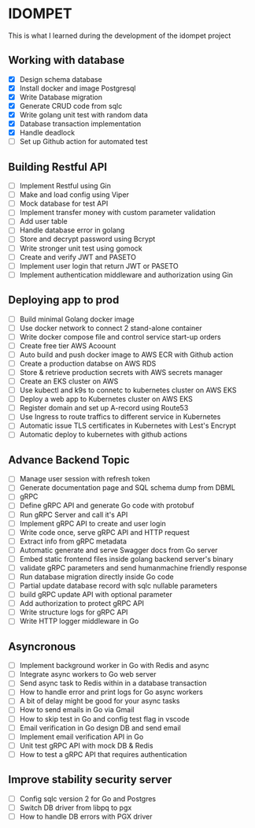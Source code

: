 # IDOMPET
This is what I learned during the development of the idompet project

## Working with database
- [x] Design schema database
- [x] Install docker and image Postgresql
- [x] Write Database migration
- [x] Generate CRUD code from sqlc
- [x] Write golang unit test with random data
- [x] Database transaction implementation
- [x] Handle deadlock
- [ ] Set up Github action for automated test

## Building Restful API
- [ ] Implement Restful using Gin
- [ ] Make and load config using Viper
- [ ] Mock database for test API
- [ ] Implement transfer money with custom parameter validation
- [ ] Add user table 
- [ ] Handle database error in golang
- [ ] Store and decrypt password using Bcrypt
- [ ] Write stronger unit test using gomock
- [ ] Create and verify JWT and PASETO
- [ ] Implement user login that return JWT or PASETO
- [ ] Implement authentication middleware and authorization using Gin

## Deploying app to prod
- [ ] Build minimal Golang docker image
- [ ] Use docker network to connect 2 stand-alone container
- [ ] Write docker compose file and control service start-up orders
- [ ] Create free tier AWS Acoount
- [ ] Auto build and push docker image to AWS ECR with Github action
- [ ] Create a production databse on AWS RDS
- [ ] Store & retrieve production secrets with AWS secrets manager
- [ ] Create an EKS cluster on AWS
- [ ] Use kubectl and k9s to connetc to kubernetes cluster on AWS EKS
- [ ] Deploy a web app to Kubernetes cluster on AWS EKS
- [ ] Register domain and set up A-record using Route53
- [ ] Use Ingress to route traffics to different service in Kubernetes
- [ ] Automatic issue TLS certificates in Kubernetes with Lest's Encrypt
- [ ] Automatic deploy to kubernetes with github actions

## Advance Backend Topic
- [ ] Manage user session with refresh token
- [ ] Generate documentation page and SQL schema dump from DBML
- [ ] gRPC
- [ ] Define gRPC API and generate Go code with protobuf
- [ ] Run gRPC Server and call it's API
- [ ] Implement gRPC API to create and user login
- [ ] Write code once, serve gRPC API and HTTP request
- [ ] Extract info from gRPC metadata
- [ ] Automatic generate and serve Swagger docs from Go server
- [ ] Embed static frontend files inside golang backend server's binary
- [ ] validate gRPC parameters and send humanmachine friendly response
- [ ] Run database migration directly inside Go code
- [ ] Partial update database record with sqlc nullable parameters
- [ ] build gRPC update API with optional parameter
- [ ] Add authorization to protect gRPC API
- [ ] Write structure logs for gRPC API
- [ ] Write HTTP logger middleware in Go

## Asyncronous
- [ ] Implement background worker in Go with Redis and async
- [ ] Integrate async workers to Go web server
- [ ] Send async task to Redis within in a database transaction
- [ ] How to handle error and print logs for Go async workers
- [ ] A bit of delay might be good for your async tasks
- [ ] How to send emails in Go via Gmail
- [ ] How to skip test in Go and config test flag in vscode
- [ ] Email verification in Go design DB and send email
- [ ] Implement email verification API in Go
- [ ] Unit test gRPC API with mock DB & Redis
- [ ] How to test a gRPC API that requires authentication

## Improve stability security server
- [ ] Config sqlc version 2 for Go and Postgres
- [ ] Switch DB driver from libpq to pgx
- [ ] How to handle DB errors with PGX driver